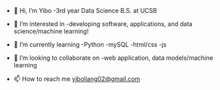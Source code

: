 - 👋 Hi, I’m Yibo
      -3rd year Data Science B.S. at UCSB
      
- 👀 I’m interested in
      -developing software, applications, and data science/machine learning!
      
- 🌱 I’m currently learning 
      -Python
      -mySQL
      -html/css
      -js
      
- 💞️ I’m looking to collaborate on 
      -web application, data models/machine learning
      
- 📫 How to reach me
      yiboliang02@gmail.com
